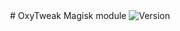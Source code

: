 <div align="center">
# OxyTweak Magisk module
  <!-- Version -->
    <img src="https://img.shields.io/badge/Version-Beta.9-yellow"
      alt="Version" />
</div>
